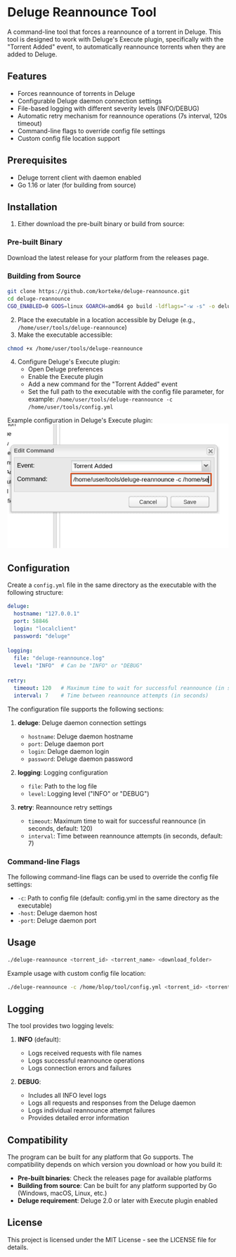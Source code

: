 # Deluge Reannounce Tool

A command-line tool that forces a reannounce of a torrent in Deluge. This tool is designed to work with Deluge's Execute plugin, specifically with the "Torrent Added" event, to automatically reannounce torrents when they are added to Deluge.

## Features

- Forces reannounce of torrents in Deluge
- Configurable Deluge daemon connection settings
- File-based logging with different severity levels (INFO/DEBUG)
- Automatic retry mechanism for reannounce operations (7s interval, 120s timeout)
- Command-line flags to override config file settings
- Custom config file location support

## Prerequisites

- Deluge torrent client with daemon enabled
- Go 1.16 or later (for building from source)

## Installation

1. Either download the pre-built binary or build from source:

### Pre-built Binary

Download the latest release for your platform from the releases page.

### Building from Source

```bash
git clone https://github.com/korteke/deluge-reannounce.git
cd deluge-reannounce
CGO_ENABLED=0 GOOS=linux GOARCH=amd64 go build -ldflags="-w -s" -o deluge-reannounce
```

2. Place the executable in a location accessible by Deluge (e.g., `/home/user/tools/deluge-reannounce`)
3. Make the executable accessible:
```bash
chmod +x /home/user/tools/deluge-reannounce
```

4. Configure Deluge's Execute plugin:
   - Open Deluge preferences
   - Enable the Execute plugin
   - Add a new command for the "Torrent Added" event
   - Set the full path to the executable with the config file parameter, for example:
     `/home/user/tools/deluge-reannounce -c /home/user/tools/config.yml`

Example configuration in Deluge's Execute plugin:
![Deluge Execute Plugin Configuration](img/deluge-executec-onfig.png)

## Configuration

Create a `config.yml` file in the same directory as the executable with the following structure:

```yaml
deluge:
  hostname: "127.0.0.1"
  port: 58846
  login: "localclient"
  password: "deluge"

logging:
  file: "deluge-reannounce.log"
  level: "INFO"  # Can be "INFO" or "DEBUG"

retry:
  timeout: 120   # Maximum time to wait for successful reannounce (in seconds)
  interval: 7    # Time between reannounce attempts (in seconds)
```

The configuration file supports the following sections:

1. **deluge**: Deluge daemon connection settings
   - `hostname`: Deluge daemon hostname
   - `port`: Deluge daemon port
   - `login`: Deluge daemon login
   - `password`: Deluge daemon password

2. **logging**: Logging configuration
   - `file`: Path to the log file
   - `level`: Logging level ("INFO" or "DEBUG")

3. **retry**: Reannounce retry settings
   - `timeout`: Maximum time to wait for successful reannounce (in seconds, default: 120)
   - `interval`: Time between reannounce attempts (in seconds, default: 7)

### Command-line Flags

The following command-line flags can be used to override the config file settings:

- `-c`: Path to config file (default: config.yml in the same directory as the executable)
- `-host`: Deluge daemon host
- `-port`: Deluge daemon port

## Usage

```bash
./deluge-reannounce <torrent_id> <torrent_name> <download_folder>
```

Example usage with custom config file location:
```bash
./deluge-reannounce -c /home/blop/tool/config.yml <torrent_id> <torrent_name> <download_folder>
```

## Logging

The tool provides two logging levels:

1. **INFO** (default):
   - Logs received requests with file names
   - Logs successful reannounce operations
   - Logs connection errors and failures

2. **DEBUG**:
   - Includes all INFO level logs
   - Logs all requests and responses from the Deluge daemon
   - Logs individual reannounce attempt failures
   - Provides detailed error information

## Compatibility

The program can be built for any platform that Go supports. The compatibility depends on which version you download or how you build it:

- **Pre-built binaries**: Check the releases page for available platforms
- **Building from source**: Can be built for any platform supported by Go (Windows, macOS, Linux, etc.)
- **Deluge requirement**: Deluge 2.0 or later with Execute plugin enabled

## License

This project is licensed under the MIT License - see the LICENSE file for details. 